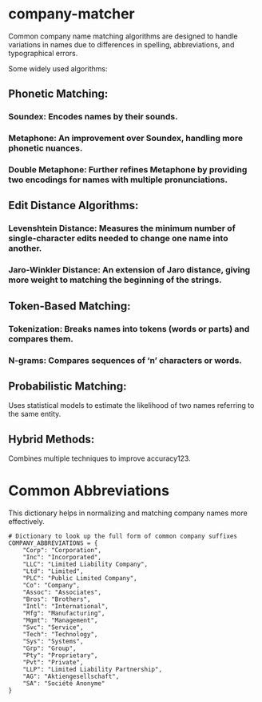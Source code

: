 # company-matcher
Common company name matching algorithms are designed to handle variations in names due to differences in spelling, abbreviations, and typographical errors. 

Some widely used algorithms:

## Phonetic Matching:
### Soundex: Encodes names by their sounds.
### Metaphone: An improvement over Soundex, handling more phonetic nuances.
### Double Metaphone: Further refines Metaphone by providing two encodings for names with multiple pronunciations.

##  Edit Distance Algorithms:
### Levenshtein Distance: Measures the minimum number of single-character edits needed to change one name into another.
### Jaro-Winkler Distance: An extension of Jaro distance, giving more weight to matching the beginning of the strings.

## Token-Based Matching:
### Tokenization: Breaks names into tokens (words or parts) and compares them.
### N-grams: Compares sequences of ‘n’ characters or words.

## Probabilistic Matching:
Uses statistical models to estimate the likelihood of two names referring to the same entity.

## Hybrid Methods:
Combines multiple techniques to improve accuracy123.


# Common Abbreviations

This dictionary helps in normalizing and matching company names more effectively. 

```{python}
# Dictionary to look up the full form of common company suffixes
COMPANY_ABBREVIATIONS = {
    "Corp": "Corporation",
    "Inc": "Incorporated",
    "LLC": "Limited Liability Company",
    "Ltd": "Limited",
    "PLC": "Public Limited Company",
    "Co": "Company",
    "Assoc": "Associates",
    "Bros": "Brothers",
    "Intl": "International",
    "Mfg": "Manufacturing",
    "Mgmt": "Management",
    "Svc": "Service",
    "Tech": "Technology",
    "Sys": "Systems",
    "Grp": "Group",
    "Pty": "Proprietary",
    "Pvt": "Private",
    "LLP": "Limited Liability Partnership",
    "AG": "Aktiengesellschaft",
    "SA": "Société Anonyme"
}
```
